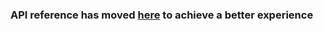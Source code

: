 ### API reference has moved [here](https://api-docs.reddio.com/?_gl=1*ypylb2*_ga*NzgzNDU3NTczLjE2NTA1MDYzMDY.*_ga_DZPN2FT3DF*MTY3NzQ4ODc2OC4yODQuMS4xNjc3NDkxMTY5LjAuMC4w) to achieve a better experience
